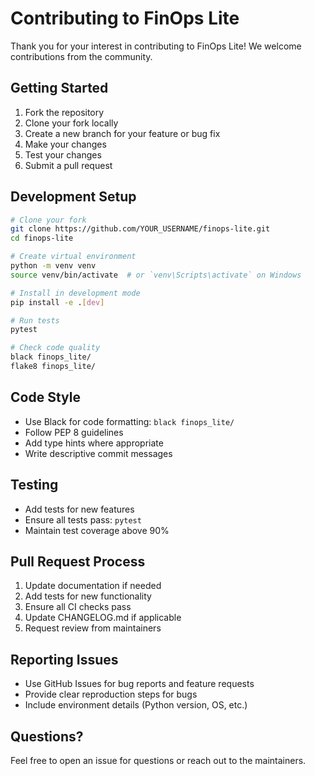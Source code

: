 # Contributing to FinOps Lite

Thank you for your interest in contributing to FinOps Lite! We welcome contributions from the community.

## Getting Started

1. Fork the repository
2. Clone your fork locally
3. Create a new branch for your feature or bug fix
4. Make your changes
5. Test your changes
6. Submit a pull request

## Development Setup

```bash
# Clone your fork
git clone https://github.com/YOUR_USERNAME/finops-lite.git
cd finops-lite

# Create virtual environment
python -m venv venv
source venv/bin/activate  # or `venv\Scripts\activate` on Windows

# Install in development mode
pip install -e .[dev]

# Run tests
pytest

# Check code quality
black finops_lite/
flake8 finops_lite/
```

## Code Style

- Use Black for code formatting: `black finops_lite/`
- Follow PEP 8 guidelines
- Add type hints where appropriate
- Write descriptive commit messages

## Testing

- Add tests for new features
- Ensure all tests pass: `pytest`
- Maintain test coverage above 90%

## Pull Request Process

1. Update documentation if needed
2. Add tests for new functionality
3. Ensure all CI checks pass
4. Update CHANGELOG.md if applicable
5. Request review from maintainers

## Reporting Issues

- Use GitHub Issues for bug reports and feature requests
- Provide clear reproduction steps for bugs
- Include environment details (Python version, OS, etc.)

## Questions?

Feel free to open an issue for questions or reach out to the maintainers.